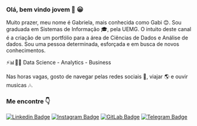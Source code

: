 ### Olá, bem vindo jovem 👋 :grinning:

Muito prazer, meu nome é Gabriela, mais conhecida como Gabi 😊. Sou graduada em Sistemas de Informação 🎓, pela UEMG. O intuito deste canal é a criação de um portfólio para a área de Ciências de Dados e Análise de dados. Sou uma pessoa determinada, esforçada e em busca de novos conhecimentos. 

⚡📊👩‍💻 Data Science - Analytics - Business

Nas horas vagas, gosto de navegar pelas redes sociais 📱, viajar 🌎 e ouvir musicas 🎶.

### Me encontre 👇

[![Linkedin Badge](https://img.shields.io/badge/LinkedIn-0077B5?style=for-the-badge&logo=linkedin&logoColor=white&link=https://www.linkedin.com/in/devgabriela/)](https://www.linkedin.com/in/devgabriela/)
[![Instagram Badge](https://img.shields.io/badge/Instagram-E4405F?style=for-the-badge&logo=instagram&logoColor=white&link=https://www.instagram.com/gabisaanttoss/)](https://www.instagram.com/gabisaanttoss/)
[![GitLab Badge](https://img.shields.io/badge/GitLab-330F63?style=for-the-badge&logo=gitlab&logoColor=white&link=https://gitlab.com/devgabi)](https://gitlab.com/devgabi)
[![Telegram Badge](https://img.shields.io/badge/Telegram-2CA5E0?style=for-the-badge&logo=telegram&logoColor=white&link=https://t.me/devgabi)](https://t.me/devgabi)
